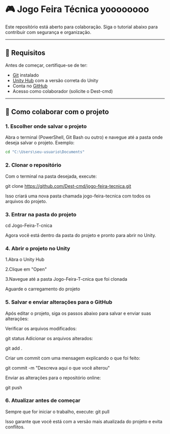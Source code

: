 # 🎮 Jogo Feira Técnica yoooooooo
Este repositório está aberto para colaboração. Siga o tutorial abaixo para contribuir com segurança e organização.

---

## 🧩 Requisitos

Antes de começar, certifique-se de ter:

- [Git](https://git-scm.com/) instalado
- [Unity Hub](https://unity.com/download) com a versão correta do Unity
- Conta no [GitHub](https://github.com/)
- Acesso como colaborador (solicite o Dest-cmd)

---

## 🚀 Como colaborar com o projeto

### 1. Escolher onde salvar o projeto

Abra o terminal (PowerShell, Git Bash ou outro) e navegue até a pasta onde deseja salvar o projeto. Exemplo:
```bash
cd "C:\Users\seu-usuario\Documents"
```
### 2. Clonar o repositório
Com o terminal na pasta desejada, execute:

git clone https://github.com/Dest-cmd/jogo-feira-tecnica.git

Isso criará uma nova pasta chamada jogo-feira-tecnica com todos os arquivos do projeto.

### 3. Entrar na pasta do projeto

cd Jogo-Feira-T-cnica

Agora você está dentro da pasta do projeto e pronto para abrir no Unity.

### 4. Abrir o projeto no Unity
1.Abra o Unity Hub

2.Clique em "Open"

3.Navegue até a pasta Jogo-Feira-T-cnica que foi clonada

Aguarde o carregamento do projeto

### 5. Salvar e enviar alterações para o GitHub
Após editar o projeto, siga os passos abaixo para salvar e enviar suas alterações:

Verificar os arquivos modificados:

git status
Adicionar os arquivos alterados:

git add .

Criar um commit com uma mensagem explicando o que foi feito:

git commit -m "Descreva aqui o que você alterou"

Enviar as alterações para o repositório online:

git push

### 6. Atualizar antes de começar
Sempre que for iniciar o trabalho, execute:
git pull

Isso garante que você está com a versão mais atualizada do projeto e evita conflitos.



